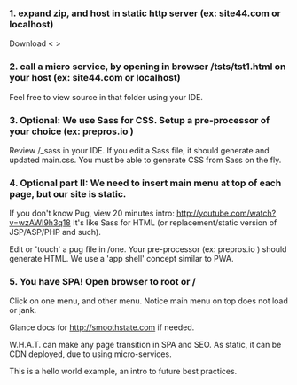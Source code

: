 
### 1. expand zip, and host in static http server (ex: site44.com or localhost)
Download < >

### 2. call a micro service, by opening in browser /tsts/tst1.html on your host (ex: site44.com or localhost)
Feel free to view source in that folder using your IDE.

### 3. Optional: We use Sass for CSS. Setup a pre-processor of your choice (ex: prepros.io )
Review /_sass in your IDE. If you edit a Sass file, it should generate and updated main.css. You must be able to generate CSS from Sass on the fly.

### 4. Optional part II: We need to insert main menu at top of each page, but our site is static.

If you don't know Pug, view 20 minutes intro: <http://youtube.com/watch?v=wzAWI9h3q18>
It's like Sass for HTML (or replacement/static version of JSP/ASP/PHP and such).

Edit or 'touch' a pug file in /one. Your pre-processor (ex: prepros.io ) should generate HTML. We use a 'app shell' concept similar to PWA.

### 5. You have SPA! Open browser to root or /
Click on one menu, and other menu. Notice main menu on top does not load  or jank.

Glance docs for <http://smoothstate.com> if needed. 

W.H.A.T. can make any page transition in SPA and SEO. As static, it can be CDN deployed, due to using micro-services. 

This is a hello world example, an intro to future best practices.
